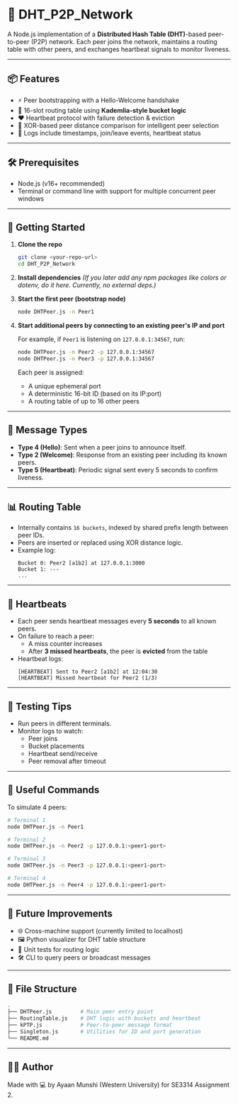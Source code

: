 # 🔗 DHT_P2P_Network

A Node.js implementation of a **Distributed Hash Table (DHT)**-based peer-to-peer (P2P) network. Each peer joins the network, maintains a routing table with other peers, and exchanges heartbeat signals to monitor liveness.

---

## 📦 Features

- ⚡ Peer bootstrapping with a Hello-Welcome handshake
- 📡 16-slot routing table using **Kademlia-style bucket logic**
- ❤️ Heartbeat protocol with failure detection & eviction
- 🧠 XOR-based peer distance comparison for intelligent peer selection
- 📘 Logs include timestamps, join/leave events, heartbeat status

---

## 🛠 Prerequisites

- Node.js (v16+ recommended)
- Terminal or command line with support for multiple concurrent peer windows

---

## 🚀 Getting Started

1. **Clone the repo**
   ```bash
   git clone <your-repo-url>
   cd DHT_P2P_Network
   ```

2. **Install dependencies**
   *(If you later add any npm packages like colors or dotenv, do it here. Currently, no external deps.)*

3. **Start the first peer (bootstrap node)**
   ```bash
   node DHTPeer.js -n Peer1
   ```

4. **Start additional peers by connecting to an existing peer's IP and port**

   For example, if `Peer1` is listening on `127.0.0.1:34567`, run:

   ```bash
   node DHTPeer.js -n Peer2 -p 127.0.0.1:34567
   node DHTPeer.js -n Peer3 -p 127.0.0.1:34567
   ```

   Each peer is assigned:
   - A unique ephemeral port
   - A deterministic 16-bit ID (based on its IP:port)
   - A routing table of up to 16 other peers

---

## 💬 Message Types

- **Type 4 (Hello)**: Sent when a peer joins to announce itself.
- **Type 2 (Welcome)**: Response from an existing peer including its known peers.
- **Type 5 (Heartbeat)**: Periodic signal sent every 5 seconds to confirm liveness.

---

## 📊 Routing Table

- Internally contains `16 buckets`, indexed by shared prefix length between peer IDs.
- Peers are inserted or replaced using XOR distance logic.
- Example log:
  ```
  Bucket 0: Peer2 [a1b2] at 127.0.0.1:3000
  Bucket 1: ---
  ...
  ```

---

## 🔁 Heartbeats

- Each peer sends heartbeat messages every **5 seconds** to all known peers.
- On failure to reach a peer:
  - A miss counter increases
  - After **3 missed heartbeats**, the peer is **evicted** from the table
- Heartbeat logs:
  ```
  [HEARTBEAT] Sent to Peer2 [a1b2] at 12:04:30
  [HEARTBEAT] Missed heartbeat for Peer2 (1/3)
  ```

---

## 🧪 Testing Tips

- Run peers in different terminals.
- Monitor logs to watch:
  - Peer joins
  - Bucket placements
  - Heartbeat send/receive
  - Peer removal after timeout

---

## 🧰 Useful Commands

To simulate 4 peers:
```bash
# Terminal 1
node DHTPeer.js -n Peer1

# Terminal 2
node DHTPeer.js -n Peer2 -p 127.0.0.1:<peer1-port>

# Terminal 3
node DHTPeer.js -n Peer3 -p 127.0.0.1:<peer1-port>

# Terminal 4
node DHTPeer.js -n Peer4 -p 127.0.0.1:<peer1-port>
```

---

## 🧩 Future Improvements

- 🌐 Cross-machine support (currently limited to localhost)
- 🖼 Python visualizer for DHT table structure
- 🧪 Unit tests for routing logic
- 🛠 CLI to query peers or broadcast messages

---

## 📁 File Structure

```bash
.
├── DHTPeer.js         # Main peer entry point
├── RoutingTable.js    # DHT logic with buckets and heartbeat
├── kPTP.js            # Peer-to-peer message format
├── Singleton.js       # Utilities for ID and port generation
└── README.md
```

---

## 👨‍💻 Author

Made with 💻 by Ayaan Munshi (Western University) for SE3314 Assignment 2.
